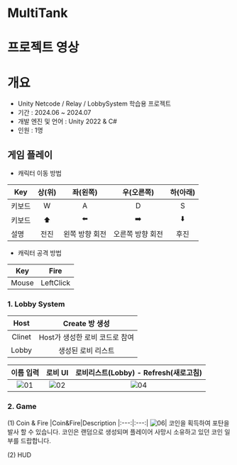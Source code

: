 # MultiTank
 
# 프로젝트 영상



# 개요
- Unity Netcode / Relay / LobbySystem 학습용 프로젝트
- 기간 : 2024.06 ~ 2024.07
- 개발 엔진 및 언어 : Unity 2022 & C#
- 인원 : 1명


##  게임 플레이 
- 캐릭터 이동 방법


Key|상(위)|좌(왼쪽)|우(오른쪽)|하(아래)  
---|:---:|:---:|:---:|:---:
키보드|W|A|D|S  
키보드|⬆️|⬅️|➡️|⬇️  
설명|전진|왼쪽 방향 회전|오른쪽 방향 회전|후진


- 캐릭터 공격 방법


Key|Fire|
---|:---:
Mouse|LeftClick


### 1. Lobby System  

Host|Create 방 생성  
:---:|:---:
Clinet|Host가 생성한 로비 코드로 참여
Lobby| 생성된 로비 리스트



이름 입력|로비 UI|로비리스트(Lobby) - Refresh(새로고침)
:---:|:---:|:---:
![01](https://github.com/oh-bba-ya/MultiTank/assets/49023743/d41f232a-b033-48f0-ae69-bc5cafbbd0bb)|![02](https://github.com/oh-bba-ya/MultiTank/assets/49023743/9f091bf3-99fb-4b22-adc4-26af31b53b67)|![04](https://github.com/oh-bba-ya/MultiTank/assets/49023743/f515b305-6921-4373-90eb-3734168a23e2)




### 2. Game
(1) Coin & Fire
|Coin&Fire|Description
|:---:|:---:|
![06](https://github.com/oh-bba-ya/MultiTank/assets/49023743/a57f5545-41c4-45f0-aa25-8ac5af7839e1)| 코인을 획득하여 포탄을 발사 할 수 있습니다.   코인은 랜덤으로 생성되며 플레이어 사망시 소유하고 있던 코인 일부를 드랍합니다.


(2) HUD





